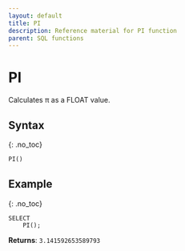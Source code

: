 ```yaml
---
layout: default
title: PI
description: Reference material for PI function
parent: SQL functions
---
```


# PI

Calculates π as a FLOAT value.

## Syntax
{: .no_toc}

```sql
PI() 
```

## Example
{: .no_toc}

```
SELECT
    PI();
```

**Returns**: `3.141592653589793`
